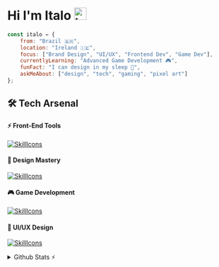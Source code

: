 # Hi I'm Italo <img src="https://user-images.githubusercontent.com/1303154/88677602-1635ba80-d120-11ea-84d8-d263ba5fc3c0.gif" width="28px" height="28px" alt="hi">



```javascript
const italo = {
    from: "Brazil 🇧🇷",
    location: "Ireland 🇮🇪",
    focus: ["Brand Design", "UI/UX", "Frontend Dev", "Game Dev"],
    currentlyLearning: "Advanced Game Development 🎮",
    funFact: "I can design in my sleep 💭",
    askMeAbout: ["design", "tech", "gaming", "pixel art"]
};
```


## 🛠️ Tech Arsenal

#### ⚡ Front-End Tools
[![SkillIcons](https://skillicons.dev/icons?i=html,css,js,react,tailwind)](https://skillicons.dev)<br/>

#### 🎨 Design Mastery
[![SkillIcons](https://skillicons.dev/icons?i=ps,ai,ae,blender)](https://skillicons.dev)<br/>

#### 🎮 Game Development
[![SkillIcons](https://skillicons.dev/icons?i=godot,unity)](https://skillicons.dev)<br/>

#### 🎯 UI/UX Design
[![SkillIcons](https://skillicons.dev/icons?i=xd,figma)](https://skillicons.dev)<br/>

<details>
  <summary>Github Stats ⚡</summary>
  
  <img height="180em" src="https://github-readme-stats.vercel.app/api?username=italogermando&show_icons=true&theme=blueberry&include_all_commits=true&count_private=true&hide_border=true"/>
  <img height="180em" src="https://github-readme-stats.vercel.app/api/top-langs/?username=italogermando&layout=compact&langs_count=7&theme=blueberry&hide_border=true"/>
</details>
